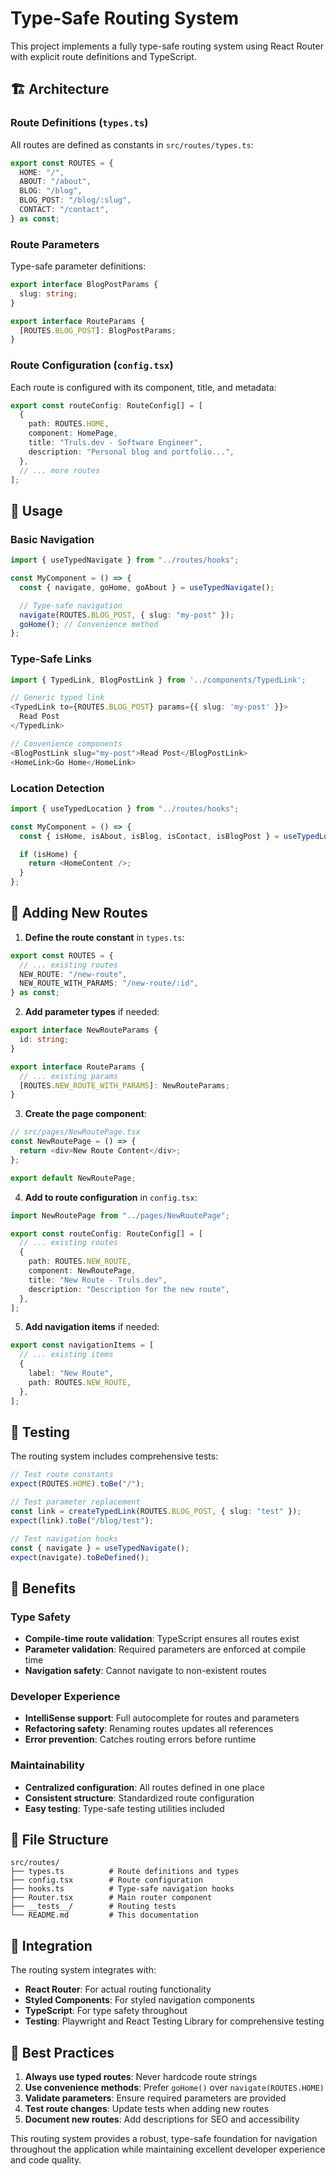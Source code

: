 # Type-Safe Routing System

This project implements a fully type-safe routing system using React Router with explicit route definitions and TypeScript.

## 🏗️ Architecture

### Route Definitions (`types.ts`)

All routes are defined as constants in `src/routes/types.ts`:

```typescript
export const ROUTES = {
  HOME: "/",
  ABOUT: "/about",
  BLOG: "/blog",
  BLOG_POST: "/blog/:slug",
  CONTACT: "/contact",
} as const;
```

### Route Parameters

Type-safe parameter definitions:

```typescript
export interface BlogPostParams {
  slug: string;
}

export interface RouteParams {
  [ROUTES.BLOG_POST]: BlogPostParams;
}
```

### Route Configuration (`config.tsx`)

Each route is configured with its component, title, and metadata:

```typescript
export const routeConfig: RouteConfig[] = [
  {
    path: ROUTES.HOME,
    component: HomePage,
    title: "Truls.dev - Software Engineer",
    description: "Personal blog and portfolio...",
  },
  // ... more routes
];
```

## 🎯 Usage

### Basic Navigation

```typescript
import { useTypedNavigate } from "../routes/hooks";

const MyComponent = () => {
  const { navigate, goHome, goAbout } = useTypedNavigate();

  // Type-safe navigation
  navigate(ROUTES.BLOG_POST, { slug: "my-post" });
  goHome(); // Convenience method
};
```

### Type-Safe Links

```typescript
import { TypedLink, BlogPostLink } from '../components/TypedLink';

// Generic typed link
<TypedLink to={ROUTES.BLOG_POST} params={{ slug: 'my-post' }}>
  Read Post
</TypedLink>

// Convenience components
<BlogPostLink slug="my-post">Read Post</BlogPostLink>
<HomeLink>Go Home</HomeLink>
```

### Location Detection

```typescript
import { useTypedLocation } from "../routes/hooks";

const MyComponent = () => {
  const { isHome, isAbout, isBlog, isContact, isBlogPost } = useTypedLocation();

  if (isHome) {
    return <HomeContent />;
  }
};
```

## 🔧 Adding New Routes

1. **Define the route constant** in `types.ts`:

```typescript
export const ROUTES = {
  // ... existing routes
  NEW_ROUTE: "/new-route",
  NEW_ROUTE_WITH_PARAMS: "/new-route/:id",
} as const;
```

2. **Add parameter types** if needed:

```typescript
export interface NewRouteParams {
  id: string;
}

export interface RouteParams {
  // ... existing params
  [ROUTES.NEW_ROUTE_WITH_PARAMS]: NewRouteParams;
}
```

3. **Create the page component**:

```typescript
// src/pages/NewRoutePage.tsx
const NewRoutePage = () => {
  return <div>New Route Content</div>;
};

export default NewRoutePage;
```

4. **Add to route configuration** in `config.tsx`:

```typescript
import NewRoutePage from "../pages/NewRoutePage";

export const routeConfig: RouteConfig[] = [
  // ... existing routes
  {
    path: ROUTES.NEW_ROUTE,
    component: NewRoutePage,
    title: "New Route - Truls.dev",
    description: "Description for the new route",
  },
];
```

5. **Add navigation items** if needed:

```typescript
export const navigationItems = [
  // ... existing items
  {
    label: "New Route",
    path: ROUTES.NEW_ROUTE,
  },
];
```

## 🧪 Testing

The routing system includes comprehensive tests:

```typescript
// Test route constants
expect(ROUTES.HOME).toBe("/");

// Test parameter replacement
const link = createTypedLink(ROUTES.BLOG_POST, { slug: "test" });
expect(link).toBe("/blog/test");

// Test navigation hooks
const { navigate } = useTypedNavigate();
expect(navigate).toBeDefined();
```

## 🎨 Benefits

### Type Safety

- **Compile-time route validation**: TypeScript ensures all routes exist
- **Parameter validation**: Required parameters are enforced at compile time
- **Navigation safety**: Cannot navigate to non-existent routes

### Developer Experience

- **IntelliSense support**: Full autocomplete for routes and parameters
- **Refactoring safety**: Renaming routes updates all references
- **Error prevention**: Catches routing errors before runtime

### Maintainability

- **Centralized configuration**: All routes defined in one place
- **Consistent structure**: Standardized route configuration
- **Easy testing**: Type-safe testing utilities included

## 📁 File Structure

```
src/routes/
├── types.ts          # Route definitions and types
├── config.tsx        # Route configuration
├── hooks.ts          # Type-safe navigation hooks
├── Router.tsx        # Main router component
├── __tests__/        # Routing tests
└── README.md         # This documentation
```

## 🔗 Integration

The routing system integrates with:

- **React Router**: For actual routing functionality
- **Styled Components**: For styled navigation components
- **TypeScript**: For type safety throughout
- **Testing**: Playwright and React Testing Library for comprehensive testing

## 🚀 Best Practices

1. **Always use typed routes**: Never hardcode route strings
2. **Use convenience methods**: Prefer `goHome()` over `navigate(ROUTES.HOME)`
3. **Validate parameters**: Ensure required parameters are provided
4. **Test route changes**: Update tests when adding new routes
5. **Document new routes**: Add descriptions for SEO and accessibility

This routing system provides a robust, type-safe foundation for navigation throughout the application while maintaining excellent developer experience and code quality.
